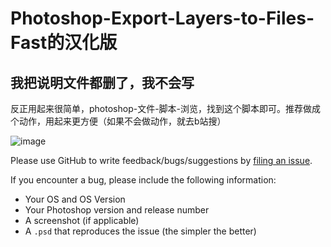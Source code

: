 # Photoshop-Export-Layers-to-Files-Fast的汉化版

## 我把说明文件都删了，我不会写
反正用起来很简单，photoshop-文件-脚本-浏览，找到这个脚本即可。推荐做成个动作，用起来更方便（如果不会做动作，就去b站搜）

![image](https://github.com/bingling00/Photoshop--png-/assets/61322616/351caf1d-39f8-42d2-9540-0a81e16e3304)





Please use GitHub to write feedback/bugs/suggestions by [filing an issue](https://github.com/antipalindrome/Photoshop-Export-Layers-to-Files-Fast/issues).

If you encounter a bug, please include the following information:

- Your OS and OS Version
- Your Photoshop version and release number
- A screenshot (if applicable)
- A `.psd` that reproduces the issue (the simpler the better)
